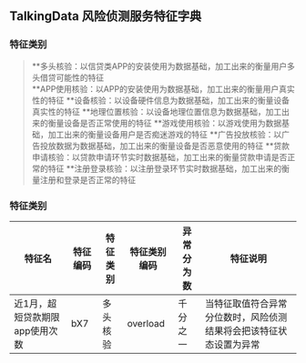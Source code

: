 ## TalkingData 风险侦测服务特征字典
### 特征类别
> **多头核验：以信贷类APP的安装使用为数据基础，加工出来的衡量用户多头借贷可能性的特征  
> **APP使用核验：以APP的安装使用为数据基础，加工出来的衡量用户真实性的特征
> **设备核验：以设备硬件信息为数据基础，加工出来的衡量设备真实性的特征
> **地理位置核验：以设备地理位置信息为数据基础，加工出来的衡量设备是否正常使用的特征
> **游戏使用核验：以游戏使用为数据基础，加工出来的衡量设备用户是否痴迷游戏的特征
> **广告投放核验：以广告投放数据为数据基础，加工出来的衡量设备是否恶意使用的特征
> **贷款申请核验：以贷款申请环节实时数据基础，加工出来的衡量贷款申请是否正常的特征
> **注册登录核验：以注册登录环节实时数据基础，加工出来的衡量注册和登录是否正常的特征

    

### 特征类别
| 特征名 | 特征编码 | 特征类别 | 特征类别编码 | 异常分为数 | 特征说明 |
| - | - | - | - | - | - | 
| 近1月，超短贷款期限app使用次数 | bX7 | 多头核验 | overload | 千分之一 | 当特征取值符合异常分位数时，风险侦测结果将会把该特征状态设置为异常 | 
